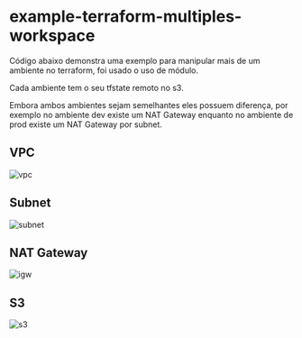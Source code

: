 
# example-terraform-multiples-workspace

Código abaixo demonstra uma exemplo para manipular mais de um ambiente no terraform, foi usado o uso de módulo.

Cada ambiente tem o seu tfstate remoto no s3.

Embora ambos ambientes sejam semelhantes eles possuem diferença, por exemplo no ambiente dev existe um NAT Gateway enquanto no ambiente de prod existe um NAT Gateway por subnet.

## VPC
![vpc](https://user-images.githubusercontent.com/65728166/208317637-1ea363e6-72e7-445f-9177-7eac4bf483ef.png)

## Subnet
![subnet](https://user-images.githubusercontent.com/65728166/208317657-533ae135-2059-4fe4-b2bc-6766a88a84ba.png)

## NAT Gateway
![igw](https://user-images.githubusercontent.com/65728166/208317655-5650d5c8-8143-42f6-9280-c3d7b9598115.png)

## S3
![s3](https://user-images.githubusercontent.com/65728166/208317656-4be80ba5-2b53-4b5f-beb4-83471502dd89.png)
